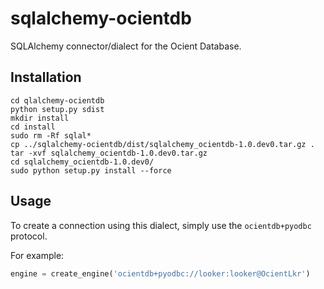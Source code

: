 # sqlalchemy-ocientdb
SQLAlchemy connector/dialect for the Ocient Database.


## Installation
`cd qlalchemy-ocientdb`  
`python setup.py sdist`  
`mkdir install`  
`cd install`  
`sudo rm -Rf sqlal*`  
`cp ../sqlalchemy-ocientdb/dist/sqlalchemy_ocientdb-1.0.dev0.tar.gz .`  
`tar -xvf sqlalchemy_ocientdb-1.0.dev0.tar.gz`  
`cd sqlalchemy_ocientdb-1.0.dev0/`  
`sudo python setup.py install --force`  

## Usage
To create a connection using this dialect, simply use the `ocientdb+pyodbc` protocol.

For example:

```python
engine = create_engine('ocientdb+pyodbc://looker:looker@OcientLkr')
```
